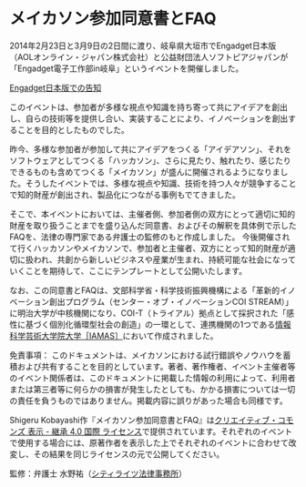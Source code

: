 # メイカソン参加同意書とFAQ

2014年2月23日と3月9日の2日間に渡り、岐阜県大垣市でEngadget日本版（AOLオンライン・ジャパン株式会社）と公益財団法人ソフトピアジャパンが「Engadget電子工作部in岐阜」というイベントを開催しました。

[Engadget日本版での告知](http://japanese.engadget.com/2014/01/29/2/)

このイベントは、参加者が多様な視点や知識を持ち寄って共にアイデアを創出し、自らの技術等を提供し合い、実装することにより、イノベーションを創出することを目的としたものでした。

昨今、多様な参加者が参加して共にアイデアをつくる「アイデアソン」、それをソフトウェアとしてつくる「ハッカソン」、さらに見たり、触れたり、感じたりできるものも含めてつくる「メイカソン」が盛んに開催されるようになりました。そうしたイベントでは、多様な視点や知識、技術を持つ人々が競争することで知的財産が創出され、製品化につながる事例もでてきました。

そこで、本イベントにおいては、主催者側、参加者側の双方にとって適切に知的財産を取り扱うことまでを盛り込んだ同意書、およびその解釈を具体例で示したFAQを、法律の専門家である弁護士の監修のもと作成しました。
今後開催されて行くハッカソンやメイカソンで、参加者と主催者、双方にとって知的財産が適切に扱われ、共創から新しいビジネスや産業が生まれ、持続可能な社会になっていくことを期待して、ここにテンプレートとして公開いたします。

なお、この同意書とFAQは、文部科学省・科学技術振興機構による「革新的イノベーション創出プログラム（センター・オブ・イノベーションCOI STREAM）」に明治大学が中核機関になり、COI-T（トライアル）拠点として採択された「感性に基づく個別化循環型社会の創造」の一環として、連携機関の1つである[情報科学芸術大学院大学［IAMAS］](http://www.iamas.ac.jp)において作成されました。

免責事項：
このドキュメントは、メイカソンにおける試行錯誤やノウハウを蓄積および共有することを目的としています。著者、著作権者、イベント主催者等のイベント関係者は、このドキュメントに掲載した情報の利用によって、利用者または第三者等に何らかの損害が発生したとしても、かかる損害については一切の責任を負うものではありません。掲載内容に誤りがあった場合も同様です。

Shigeru Kobayashi作『メイカソン参加同意書とFAQ』は[クリエイティブ・コモンズ 表示 - 継承 4.0 国際 ライセンス](http://creativecommons.org/licenses/by-sa/4.0/deed.ja)で提供されています。それぞれのイベントで使用する場合には、原著作者を表示した上でそれぞれのイベントに合わせて改変し、その結果を同じライセンスの元で公開してください。

監修：弁護士 水野祐（[シティライツ法律事務所](http://citylights-lawoffice.tumblr.com)）